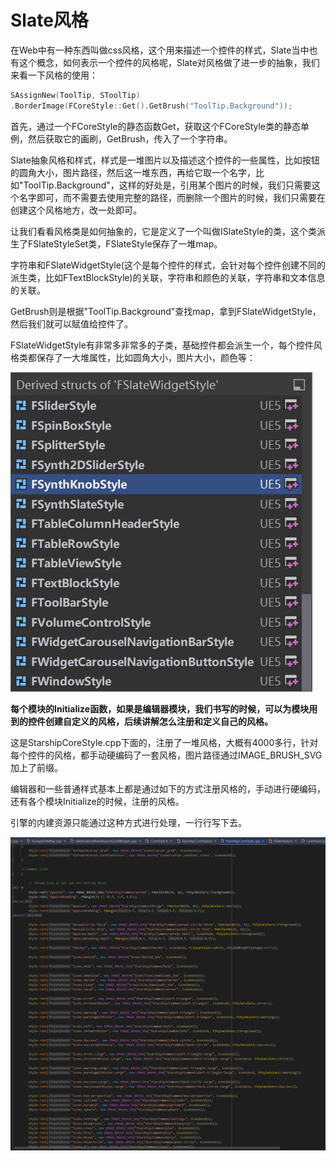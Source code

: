 # Slate风格

在Web中有一种东西叫做css风格，这个用来描述一个控件的样式，Slate当中也有这个概念，如何表示一个控件的风格呢，Slate对风格做了进一步的抽象，我们来看一下风格的使用：

```c++
SAssignNew(ToolTip, SToolTip)
.BorderImage(FCoreStyle::Get().GetBrush("ToolTip.Background"));
```



首先，通过一个FCoreStyle的静态函数Get，获取这个FCoreStyle类的静态单例，然后获取它的画刷，GetBrush，传入了一个字符串。



Slate抽象风格和样式，样式是一堆图片以及描述这个控件的一些属性，比如按钮的圆角大小，图片路径，然后这一堆东西，再给它取一个名字，比如"ToolTip.Background"，这样的好处是，引用某个图片的时候，我们只需要这个名字即可，而不需要去使用完整的路径，而删除一个图片的时候，我们只需要在创建这个风格地方，改一处即可。



让我们看看风格类是如何抽象的，它是定义了一个叫做ISlateStyle的类，这个类派生了FSlateStyleSet类，FSlateStyle保存了一堆map。

字符串和FSlateWidgetStyle(这个是每个控件的样式，会针对每个控件创建不同的派生类，比如FTextBlockStyle)的关联，字符串和颜色的关联，字符串和文本信息的关联。



GetBrush则是根据"ToolTip.Background"查找map，拿到FSlateWidgetStyle，然后我们就可以赋值给控件了。



FSlateWidgetStyle有非常多非常多的子类，基础控件都会派生一个，每个控件风格类都保存了一大堆属性，比如圆角大小，图片大小，颜色等：

![image-20230602110116505](_static/Image/Slate/Style.png)

**每个模块的Initialize函数，如果是编辑器模块，我们书写的时候，可以为模块用到的控件创建自定义的风格，后续讲解怎么注册和定义自己的风格。**



这是StarshipCoreStyle.cpp下面的，注册了一堆风格，大概有4000多行，针对每个控件的风格，都手动硬编码了一套风格，图片路径通过IMAGE_BRUSH_SVG加上了前缀。



编辑器和一些普通样式基本上都是通过如下的方式注册风格的，手动进行硬编码，还有各个模块Initialize的时候，注册的风格。



引擎的内建资源只能通过这种方式进行处理，一行行写下去。

![image-20230602110419822](_static/Image/Slate/StyleSet.png)









































